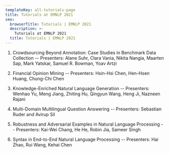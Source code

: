 ```yaml
---
templateKey: all-tutorials-page
title: Tutorials at EMNLP 2021
seo:
  browserTitle: Tutorials | EMNLP 2021
  description: >-
    Tutorials at EMNLP 2021
  title: Tutorials | EMNLP 2021
---
```


1. Crowdsourcing Beyond Annotation: Case Studies in Benchmark Data Collection
-- Presenters: Alane Suhr, Clara Vania, Nikita Nangia, Maarten Sap, Mark Yatskar, Samuel R. Bowman, Yoav Artzi

2. Financial Opinion Mining
-- Presenters: Hsin-Hsi Chen, Hen-Hsen Huang, Chung-Chi Chen

3. Knowledge-Enriched Natural Language Generation
-- Presenters: Wenhao Yu, Meng Jiang, Zhiting Hu, Qingyun Wang, Heng Ji, Nazneen Rajani

4. Multi-Domain Multilingual Question Answering
-- Presenters: Sebastian Ruder and Avirup Sil

5. Robustness and Adversarial Examples in Natural Language Processing
-- Presenters: Kai-Wei Chang, He He, Robin Jia, Sameer Singh

6. Syntax in End-to-End Natural Language Processing
-- Presenters: Hai Zhao, Rui Wang, Kehai Chen

